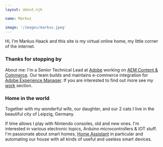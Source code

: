 ```yaml
---
layout: about.njk

name: Markus

image: '/images/markus.jpeg'
---
```


Hi, I'm Markus Haack and this site is my virtual online home, my little corner of the internet.

### Thanks for stopping by

About me: I'm a Senior Technical Lead at <a href="https://www.adobe.com" target="__blank">Adobe</a> working on <a href="https://experienceleague.adobe.com/docs/experience-manager-cloud-service/content-and-commerce/home.html" target="__blank">AEM Content &amp; Commerce</a>. Our team builds and maintains e-commerce integration for <a href="https://www.adobe.com/marketing/experience-manager.html" target="__blank">Adobe Experience Manager</a>. If you are interested to find out more see my [work](/work) section.

### Home in the world

Together with my wonderful wife, our daughter, and our 2 cats I live in the beautiful city of Leipzig, Germany.

If time allows I play with Nintendo consoles, old and new ones. I'm interested in various electronic topics, Arduino microcontrollers & IOT stuff. I'm passionate about smart homes, <a href="https://www.home-assistant.io/" target="__blank">Home Assistant</a> in particular and automating our house with all kinds of useful and useless smart devices.

